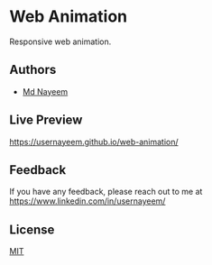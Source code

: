 # Web Animation

Responsive web animation.


## Authors

- [Md Nayeem](https://www.github.com/usernayeem)


## Live Preview

https://usernayeem.github.io/web-animation/


## Feedback

If you have any feedback, please reach out to me at https://www.linkedin.com/in/usernayeem/


## License

[MIT](LICENSE)
